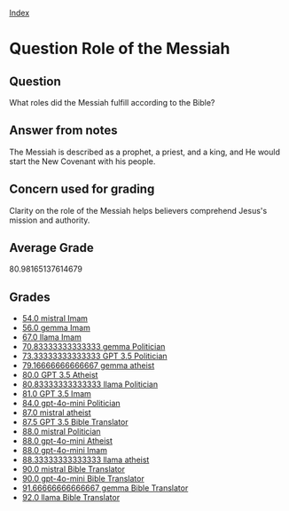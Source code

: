 
[Index](../../index.md)
# Question Role of the Messiah
## Question
What roles did the Messiah fulfill according to the Bible?

## Answer from notes
The Messiah is described as a prophet, a priest, and a king, and He would start the New Covenant with his people.

## Concern used for grading
Clarity on the role of the Messiah helps believers comprehend Jesus's mission and authority.

## Average Grade
80.98165137614679

## Grades
 * [54.0 mistral Imam](../answers/mistral_Imam/Role_of_the_Messiah.md)
 * [56.0 gemma Imam](../answers/gemma_Imam/Role_of_the_Messiah.md)
 * [67.0 llama Imam](../answers/llama_Imam/Role_of_the_Messiah.md)
 * [70.83333333333333 gemma Politician](../answers/gemma_Politician/Role_of_the_Messiah.md)
 * [73.33333333333333 GPT 3.5 Politician](../answers/GPT_3.5_Politician/Role_of_the_Messiah.md)
 * [79.16666666666667 gemma atheist](../answers/gemma_atheist/Role_of_the_Messiah.md)
 * [80.0 GPT 3.5 Atheist](../answers/GPT_3.5_Atheist/Role_of_the_Messiah.md)
 * [80.83333333333333 llama Politician](../answers/llama_Politician/Role_of_the_Messiah.md)
 * [81.0 GPT 3.5 Imam](../answers/GPT_3.5_Imam/Role_of_the_Messiah.md)
 * [84.0 gpt-4o-mini Politician](../answers/gpt-4o-mini_Politician/Role_of_the_Messiah.md)
 * [87.0 mistral atheist](../answers/mistral_atheist/Role_of_the_Messiah.md)
 * [87.5 GPT 3.5 Bible Translator](../answers/GPT_3.5_Bible_Translator/Role_of_the_Messiah.md)
 * [88.0 mistral Politician](../answers/mistral_Politician/Role_of_the_Messiah.md)
 * [88.0 gpt-4o-mini Atheist](../answers/gpt-4o-mini_Atheist/Role_of_the_Messiah.md)
 * [88.0 gpt-4o-mini Imam](../answers/gpt-4o-mini_Imam/Role_of_the_Messiah.md)
 * [88.33333333333333 llama atheist](../answers/llama_atheist/Role_of_the_Messiah.md)
 * [90.0 mistral Bible Translator](../answers/mistral_Bible_Translator/Role_of_the_Messiah.md)
 * [90.0 gpt-4o-mini Bible Translator](../answers/gpt-4o-mini_Bible_Translator/Role_of_the_Messiah.md)
 * [91.66666666666667 gemma Bible Translator](../answers/gemma_Bible_Translator/Role_of_the_Messiah.md)
 * [92.0 llama Bible Translator](../answers/llama_Bible_Translator/Role_of_the_Messiah.md)
